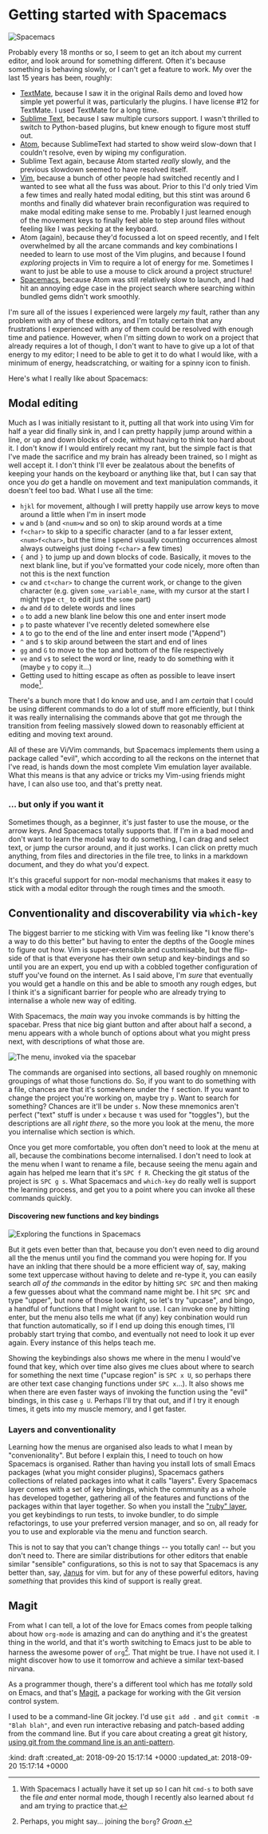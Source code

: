 Getting started with Spacemacs
===========

![Spacemacs](/images/spacemacs/spacemacs.png)

Probably every 18 months or so, I seem to get an itch about my current editor, and look around for something different. Often it's because something is behaving slowly, or I can't get a feature to work. My over the last 15 years has been, roughly:

* [TextMate][textmate], because I saw it in the original Rails demo and loved how simple yet powerful it was, particularly the plugins. I have license #12 for TextMate. I used TextMate for a long time.
* [Sublime Text][sublime text], because I saw multiple cursors support. I wasn't thrilled to switch to Python-based plugins, but knew enough to figure most stuff out.
* [Atom][atom], because SublimeText had started to show weird slow-down that I couldn't resolve, even by wiping my configuration.
* Sublime Text again, because Atom started _really_ slowly, and the previous slowdown seemed to have resolved itself.
* [Vim][vim], because a bunch of other people had switched recently and I wanted to see what all the fuss was about. Prior to this I'd only tried Vim a few times and really hated modal editing, but this stint was around 6 months and finally did whatever brain reconfiguration was required to make modal editing make sense to me. Probably I just learned enough of the movement keys to finally feel able to step around files without feeling like I was pecking at the keyboard.
* Atom (again), because they'd focussed a lot on speed recently, and I felt overwhelmed by all the arcane commands and key combinations I needed to learn to use most of the Vim plugins, and because I found *exploring* projects in Vim to require a lot of energy for me. Sometimes I want to just be able to use a mouse to click around a project structure!
* [Spacemacs][spacemacs], because Atom was still relatively slow to launch, and I had hit an annoying edge case in the project search where searching within bundled gems didn't work smoothly.

I'm sure all of the issues I experienced were largely _my_ fault, rather than any problem with any of these editors, and I'm totally certain that any frustrations I experienced with any of them could be resolved with enough time and patience. However, when I'm sitting down to work on a project that already requires a lot of though, I don't want to have to give up a lot of that energy to my editor; I need to be able to get it to do what I would like, with a minimum of energy, headscratching, or waiting for a spinny icon to finish.

Here's what I really like about Spacemacs:

## Modal editing ##

Much as I was initially resistant to it, putting all that work into using Vim for half a year did finally sink in, and I can pretty happily jump around within a line, or up and down blocks of code, without having to think too hard about it. I don't know if I would entirely recant my rant, but the simple fact is that I've made the sacrifice and my brain has already been trained, so I might as well accept it. I don't think I'll ever be zealatous about the benefits of keeping your hands on the keyboard or anything like that, but I can say that once you _do_ get a handle on movement and text manipulation commands, it doesn't feel too bad. What I use all the time:

* `hjkl` for movement, although I will pretty happily use arrow keys to move around a little when I'm in insert mode
* `w` and `b` (and `<num>w` and so on) to skip around words at a time
* `f<char>` to skip to a specific character (and to a far lesser extent, `<num>f<char>`, but the time I spend visually counting occurrences almost always outweighs just doing `f<char>` a few times)
* `{` and `}` to jump up and down blocks of code. Basically, it moves to the next blank line, but if you've formatted your code nicely, more often than not this is the next function
* `cw` and `ct<char>` to change the current work, or change to the given character (e.g. given `some_variable_name`, with my cursor at the start I might type `ct_` to edit just the `some` part)
* `dw` and `dd` to delete words and lines
* `o` to add a new blank line below this one and enter insert mode
* `p` to paste whatever I've recently deleted somewhere else
* `A` to go to the end of the line and enter insert mode ("Append")
* `^` and `$` to skip around between the start and end of lines
* `gg` and `G` to move to the top and bottom of the file respectively
* `ve` and `v$` to select the word or line, ready to do something with it (maybe `y` to copy it...)
* Getting used to hitting escape as often as possible to leave insert mode[^spacemacs-cmd-s].

There's a bunch more that I do know and use, and I am _certain_ that I could be using different commands to do a lot of stuff more efficiently, but I think it was really internalising the commands above that got me through the transition from feeling massively slowed down to reasonably efficient at editing and moving text around.

All of these are Vi/Vim commands, but Spacemacs implements them using a package called "evil", which according to all the reckons on the internet that I've read, is hands down the most complete Vim emulation layer available. What this means is that any advice or tricks my Vim-using friends might have, I can also use too, and that's pretty neat.

### ... but only if you want it ###

Sometimes though, as a beginner, it's just faster to use the mouse, or the arrow keys. And Spacemacs totally supports that. If I'm in a bad mood and don't want to learn the modal way to do something, I can drag and select text, or jump the cursor around, and it just works. I can click on pretty much anything, from files and directories in the file tree, to links in a markdown document, and they do what you'd expect.

It's this graceful support for non-modal mechanisms that makes it easy to stick with a modal editor through the rough times and the smooth.


## Conventionality and discoverability via `which-key` ##

The biggest barrier to me sticking with Vim was feeling like "I know there's a way to do this better" but having to enter the depths of the Google mines to figure out how. Vim is super-extensible and customisable, but the flip-side of that is that everyone has their own setup and key-bindings and so until you are an expert, you end up with a cobbled together configuration of stuff you've found on the internet. As I said above, I'm _sure_ that eventually you would get a handle on this and be able to smooth any rough edges, but I think it's a significant barrier for people who are already trying to internalise a whole new way of editing.

With Spacemacs, the _main_ way you invoke commands is by hitting the spacebar. Press that nice big giant button and after about half a second, a menu appears with a whole bunch of options about what you might press next, with descriptions of what those are.

![The menu, invoked via the spacebar](/images/spacemacs/menu.png "Hit space to access the power!")

The commands are organised into sections, all based roughly on mnemonic groupings of what those functions do. So, if you want to do something with a file, chances are that it's somewhere under the `f` section. If you want to change the project you're working on, maybe try `p`. Want to search for something? Chances are it'll be under `s`. Now these mnemonics aren't perfect ("text" stuff is under `x` because `t` was used for "toggles"), but the descriptions are all _right there_, so the more you look at the menu, the more you internalise which section is which.

Once you get more comfortable, you often don't need to look at the menu at all, because the combinations become internalised. I don't need to look at the menu when I want to rename a file, because seeing the menu again and again has helped me learn that it's `SPC f R`. Checking the git status of the project is `SPC g s`. What Spacemacs and `which-key` do really well is support the learning process, and get you to a point where you can invoke all these commands quickly.

#### Discovering new functions and key bindings

![Exploring the functions in Spacemacs](/images/spacemacs/upper.gif)

But it gets even better than that, because you don't even need to dig around all the the menus until you find the command you were hoping for. If you have an inkling that there should be a more efficient way of, say, making some text uppercase without having to delete and re-type it, you can easily search _all of the commands_ in the editor by hitting `SPC SPC` and then making a few guesses about what the command name might be. I hit `SPC SPC` and type "upper", but none of those look right, so let's try "upcase", and bingo, a handful of functions that I might want to use. I can invoke one by hitting enter, but the menu also tells me what (if any) key conbination would run that function automatically, so if I end up doing this enough times, I'll probably start trying that combo, and eventually not need to look it up ever again. Every instance of this helps teach me. 

Showing the keybindings also shows me where in the menu I would've found that key, which over time also gives me clues about where to search for something the next time ("upcase region" is `SPC x U`, so perhaps there are other text case changing functions under `SPC x`...). It also shows me when there are even faster ways of invoking the function using the "evil" bindings, in this case `g U`. Perhaps I'll try that out, and if I try it enough times, it gets into my muscle memory, and I get faster.

### Layers and conventionality ###

Learning how the menus are organised also leads to what I mean by "convenionality". But before I explain this, I need to touch on how Spacemacs is organised. Rather than having you install lots of small Emacs packages (what you might consider plugins), Spacemacs gathers collections of related packages into what it calls "layers". Every Spacemacs layer comes with a set of key bindings, which the community as a whole has developed together, gathering all of the features and functions of the packages within that layer together. So when you install the ["ruby" layer][ruby-spacemacs-layer-docs], you get keybindings to run tests, to invoke bundler, to do simple refactorings, to use your preferred version manager, and so on, all ready for you to use and explorable via the menu and function search.

This is not to say that you can't change things -- you totally can! -- but you don't need to. There are similar distributions for other editors that enable similar "sensible" configurations, so this is not to say that Spacemacs is any better than, say, [Janus][janus] for vim. but for any of these powerful editors, having _something_ that provides this kind of support is really great.

## Magit ##

From what I can tell, a lot of the love for Emacs comes from people talking about how `org-mode` is amazing and can do anything and it's the greatest thing in the world, and that it's worth switching to Emacs just to be able to harness the awesome power of `org`[^borg]. That might be true. I have not used it. I might discover how to use it tomorrow and achieve a similar text-based nirvana.

As a programmer though, there's a different tool which has me _totally_ sold on Emacs, and that's [Magit][], a package for working with the Git version control system.

I used to be a command-line Git jockey. I'd use `git add .` and `git commit -m "Blah blah"`, and even run interactive rebasing and patch-based adding from the command line. But if you care about creating a great git history, [using git from the command line is an anti-pattern](https://vimeo.com/280579162#t=1017s "The relevant section from a great talk by Tekin Suleyman").

[atom]: https://atom.io
[textmate]: https://macromates.com
[sublime text]: https://www.sublimetext.com
[spacemacs]: https://github.com/syl20bnr/spacemacs
[janus]: https://github.com/carlhuda/janus
[vim]: https://www.vim.org
[ruby-spacemacs-layer-docs]: http://spacemacs.org/layers/+lang/ruby/README.html "Documentation for the Ruby layer in Spacemacs"
[magit]: https://magit.vc "Magit, the git package for Emacs"

[^spacemacs-cmd-s]: With Spacemacs I actually have it set up so I can hit `cmd-s` to both save the file _and_ enter normal mode, though I recently also learned about `fd` and am trying to practice that.
[^borg]: Perhaps, you might say... joining the b`org`? *Groan*.

:kind: draft
:created_at: 2018-09-20 15:17:14 +0000
:updated_at: 2018-09-20 15:17:14 +0000
